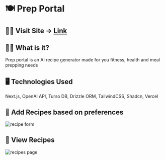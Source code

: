 # 🍽️ Prep Portal 

## 👨‍💻 Visit Site -> [Link](https://prep-portal.vercel.app)


## 🙋‍♂️ What is it? 

Prep portal is an AI recipe generator made for you fitness, health and meal prepping needs

## 🖥️ Technologies Used 

Next.js, OpenAI API, Turso DB, Drizzle ORM, TailwindCSS, Shadcn, Vercel


## 🙌 Add Recipes based on preferences 

![recipe form](https://github.com/user-attachments/assets/bf700460-6e5c-4341-b025-83674cf8f1cb)


## 👀 View Recipes 

![recipes page](https://github.com/user-attachments/assets/1f692802-550e-4d27-a932-609e26a3fc6e)

